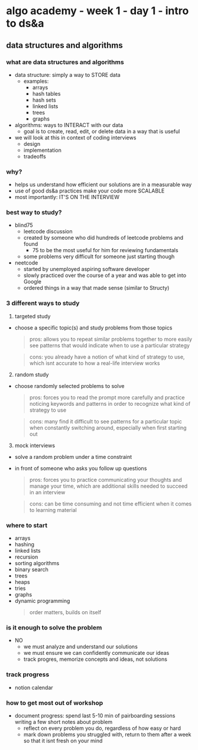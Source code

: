 # algo academy - week 1 - day 1 - intro to ds&a

## data structures and algorithms

### what are data structures and algorithms

- data structure: simply a way to STORE data
  - examples:
    - arrays
    - hash tables
    - hash sets
    - linked lists
    - trees
    - graphs
- algorithms: ways to INTERACT with our data
  - goal is to create, read, edit, or delete data in a way that is useful
- we will look at this in context of coding interviews
  - design
  - implementation
  - tradeoffs

### why?

- helps us understand how efficient our solutions are in a measurable way
- use of good ds&a practices make your code more SCALABLE
- most importantly: IT'S ON THE INTERVIEW

### best way to study?

- blind75
  - leetcode discussion
  - created by someone who did hundreds of leetcode problems and found
    - 75 to be the most useful for him for reviewing fundamentals
  - some problems very difficult for someone just starting though
- neetcode
  - started by unemployed aspiring software developer
  - slowly practiced over the course of a year and was able to get into Google
  - ordered things in a way that made sense (similar to Structy)

### 3 different ways to study

1. targeted study

- choose a specific topic(s) and study problems from those topics

  > pros: allows you to repeat similar problems together to more easily see patterns
  > that would indicate when to use a particular strategy

  > cons: you already have a notion of what kind of strategy to use,
  > which isnt accurate to how a real-life interview works

2. random study

- choose randomly selected problems to solve

  > pros: forces you to read the prompt more carefully and practice noticing
  > keywords and patterns in order to recognize what kind of strategy to use

  > cons: many find it difficult to see patterns for a particular topic when constantly
  > switching around, especially when first starting out

3. mock interviews

- solve a random problem under a time constraint
- in front of someone who asks you follow up questions

  > pros: forces you to practice communicating your thoughts and manage your time,
  > which are additional skills needed to succeed in an interview

  > cons: can be time consuming and not time efficient when it comes to learning material

### where to start

- arrays
- hashing
- linked lists
- recursion
- sorting algorithms
- binary search
- trees
- heaps
- tries
- graphs
- dynamic programming
  > order matters, builds on itself

### is it enough to solve the problem

- NO
  - we must analyze and understand our solutions
  - we must ensure we can confidently communicate our ideas
  - track progres, memorize concepts and ideas, not solutions

### track progress

- notion calendar

### how to get most out of workshop

- document progress: spend last 5-10 min of pairboarding sessions writing a few short notes about problem
  - reflect on every problem you do, regardless of how easy or hard
  - mark down problems you struggled with, return to them after a week so that it isnt fresh on your mind
